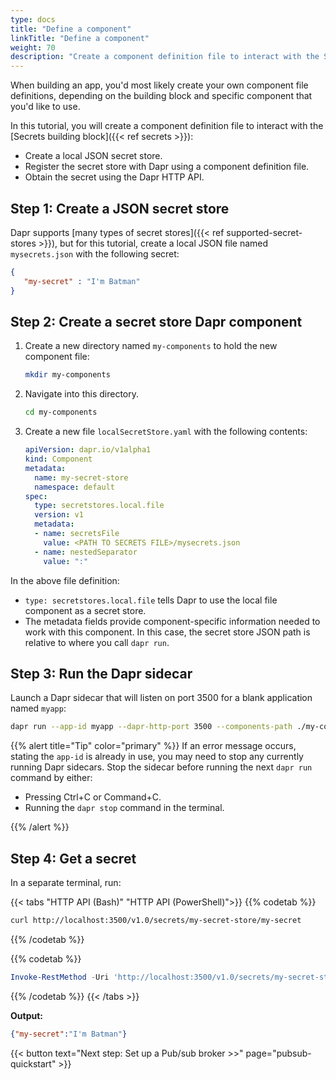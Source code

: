 ```yaml
---
type: docs
title: "Define a component"
linkTitle: "Define a component"
weight: 70
description: "Create a component definition file to interact with the Secrets building block"
---
```


When building an app, you'd most likely create your own component file definitions, depending on the building block and specific component that you'd like to use.

In this tutorial, you will create a component definition file to interact with the [Secrets building block]({{< ref secrets >}}):

- Create a local JSON secret store.
- Register the secret store with Dapr using a component definition file.
- Obtain the secret using the Dapr HTTP API.

## Step 1: Create a JSON secret store

Dapr supports [many types of secret stores]({{< ref supported-secret-stores >}}), but for this tutorial, create a local JSON file named `mysecrets.json` with the following secret:

```json
{
   "my-secret" : "I'm Batman"
}
```

## Step 2: Create a secret store Dapr component

1. Create a new directory named `my-components` to hold the new component file:

   ```bash
   mkdir my-components
   ```

1. Navigate into this directory.

   ```bash
   cd my-components
   ```

1. Create a new file `localSecretStore.yaml` with the following contents:

   ```yaml
   apiVersion: dapr.io/v1alpha1
   kind: Component
   metadata:
     name: my-secret-store
     namespace: default
   spec:
     type: secretstores.local.file
     version: v1
     metadata:
     - name: secretsFile
       value: <PATH TO SECRETS FILE>/mysecrets.json
     - name: nestedSeparator
       value: ":"
   ```

In the above file definition:
- `type: secretstores.local.file` tells Dapr to use the local file component as a secret store. 
- The metadata fields provide component-specific information needed to work with this component. In this case, the secret store JSON path is relative to where you call `dapr run`.

## Step 3: Run the Dapr sidecar

Launch a Dapr sidecar that will listen on port 3500 for a blank application named `myapp`:

```bash
dapr run --app-id myapp --dapr-http-port 3500 --components-path ./my-components
```

{{% alert title="Tip" color="primary" %}}
If an error message occurs, stating the `app-id` is already in use, you may need to stop any currently running Dapr sidecars. Stop the sidecar before running the next `dapr run` command by either:

- Pressing Ctrl+C or Command+C.
- Running the `dapr stop` command in the terminal.

{{% /alert %}}

## Step 4: Get a secret

In a separate terminal, run:

{{< tabs "HTTP API (Bash)" "HTTP API (PowerShell)">}}
{{% codetab %}}

```bash
curl http://localhost:3500/v1.0/secrets/my-secret-store/my-secret
```

{{% /codetab %}}

{{% codetab %}}

```powershell
Invoke-RestMethod -Uri 'http://localhost:3500/v1.0/secrets/my-secret-store/my-secret'
```

{{% /codetab %}}
{{< /tabs >}}

**Output:**

```json
{"my-secret":"I'm Batman"}
```

{{< button text="Next step: Set up a Pub/sub broker >>" page="pubsub-quickstart" >}}